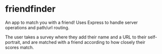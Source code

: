 # friendfinder

An app to match you with a friend! Uses Express to handle server operations and path/url routing.

The user takes a survey where they add their name and a URL to their self-portrait, and are matched with a friend according to how closely their scores match.